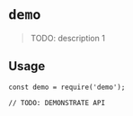 # `demo`

> TODO: description 1

## Usage

```
const demo = require('demo');

// TODO: DEMONSTRATE API
```
